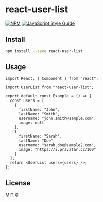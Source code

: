 # react-user-list

> 

[![NPM](https://img.shields.io/npm/v/react-user-list.svg)](https://www.npmjs.com/package/react-user-list) [![JavaScript Style Guide](https://img.shields.io/badge/code_style-standard-brightgreen.svg)](https://standardjs.com)

## Install

```bash
npm install --save react-user-list
```

## Usage

```tsx
import React, { Component } from "react";

import UserList from "react-user-list";

export default const Example = () => {
  const users = [
    {
      firstName: "John",
      lastName: "Smith",
      username: "john.smith@sample.com",
      image: null
    },
    {
      firstName: "Sarah",
      lastName: "Doe",
      username: "sarah.doe@sample2.com",
      image: "https://i.pravatar.cc/100"
    }
  ];
  return <UserList users={users} />;
};
```

## License

MIT © [](https://github.com/)
